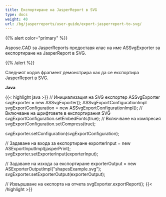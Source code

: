 ```yaml
---
title: Експортиране на JasperReport в SVG
type: docs
weight: 40
url: /bg/jasperreports/user-guide/export-jasperreport-to-svg/
---
```


{{% alert color="primary" %}}

Aspose.CAD за JasperReports предоставя клас на име ASSvgExporter за експортиране на JasperReport в SVG.

{{% /alert %}}

Следният кодов фрагмент демонстрира как да се експортира JasperReport в SVG.

**Java**

{{< highlight java >}}
// Инициализация на SVG експортер
ASSvgExporter svgExporter = new ASSvgExporter();
ASSvgExportConfigurationImpl svgExportConfiguration = new ASSvgExportConfigurationImpl();
// Включване на шрифтовете в експортирания SVG
svgExportConfiguration.setEmbedFonts(true);
// Включване на компресия
svgExportConfiguration.setCompress(true);

svgExporter.setConfiguration(svgExportConfiguration);

// Задаване на входа за експортиране
exporterInput = new ASExportInputImpl(jasperPrint);
svgExporter.setExporterInput(exporterInput);

// Задаване на изхода за експортиране
exporterOutput = new ASExporterOutputImpl("shapesExample.svg");
svgExporter.setExporterOutput(exporterOutput);

// Извършване на експорта на отчета
svgExporter.exportReport();
{{< /highlight >}}
